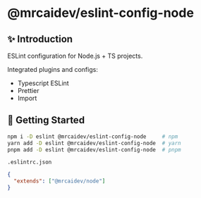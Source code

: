 # @mrcaidev/eslint-config-node

## ✨ Introduction

ESLint configuration for Node.js + TS projects.

Integrated plugins and configs:

- Typescript ESLint
- Prettier
- Import

## 🚀 Getting Started

```sh
npm i -D eslint @mrcaidev/eslint-config-node     # npm
yarn add -D eslint @mrcaidev/eslint-config-node  # yarn
pnpm add -D eslint @mrcaidev/eslint-config-node  # pnpm
```

`.eslintrc.json`

```json
{
  "extends": ["@mrcaidev/node"]
}
```

